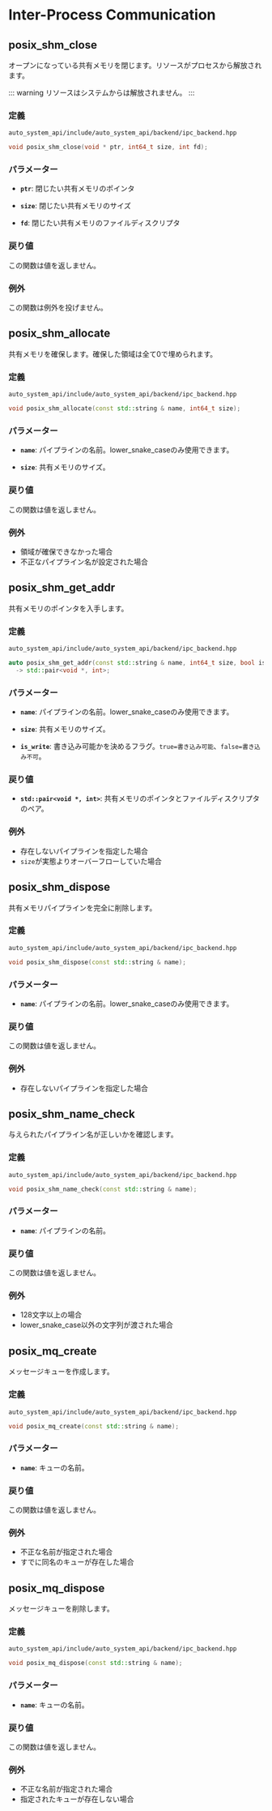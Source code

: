 # Inter-Process Communication


## posix_shm_close

オープンになっている共有メモリを閉じます。リソースがプロセスから解放されます。

::: warning
リソースはシステムからは解放されません。
:::

### 定義

`auto_system_api/include/auto_system_api/backend/ipc_backend.hpp`

```c++
void posix_shm_close(void * ptr, int64_t size, int fd);
```

### パラメーター

- **`ptr`**: 
閉じたい共有メモリのポインタ

- **`size`**: 
閉じたい共有メモリのサイズ

- **`fd`**: 
閉じたい共有メモリのファイルディスクリプタ


### 戻り値
この関数は値を返しません。

### 例外
この関数は例外を投げません。


## posix_shm_allocate

共有メモリを確保します。確保した領域は全て0で埋められます。

### 定義

`auto_system_api/include/auto_system_api/backend/ipc_backend.hpp`

```c++
void posix_shm_allocate(const std::string & name, int64_t size);
```

### パラメーター

- **`name`**: 
パイプラインの名前。lower_snake_caseのみ使用できます。

- **`size`**: 
共有メモリのサイズ。


### 戻り値
この関数は値を返しません。

### 例外
- 領域が確保できなかった場合
- 不正なパイプライン名が設定された場合


## posix_shm_get_addr
共有メモリのポインタを入手します。

### 定義

`auto_system_api/include/auto_system_api/backend/ipc_backend.hpp`

```c++
auto posix_shm_get_addr(const std::string & name, int64_t size, bool is_write = false)
  -> std::pair<void *, int>;
```

### パラメーター

- **`name`**: 
パイプラインの名前。lower_snake_caseのみ使用できます。

- **`size`**: 
共有メモリのサイズ。

- **`is_write`**: 
書き込み可能かを決めるフラグ。`true=書き込み可能`、`false=書き込み不可`。

### 戻り値
- **`std::pair<void *, int>`**: 
共有メモリのポインタとファイルディスクリプタのペア。

### 例外
- 存在しないパイプラインを指定した場合
- `size`が実態よりオーバーフローしていた場合

## posix_shm_dispose
共有メモリパイプラインを完全に削除します。

### 定義

`auto_system_api/include/auto_system_api/backend/ipc_backend.hpp`

```c++
void posix_shm_dispose(const std::string & name);
```

### パラメーター

- **`name`**: 
パイプラインの名前。lower_snake_caseのみ使用できます。

### 戻り値
この関数は値を返しません。

### 例外
- 存在しないパイプラインを指定した場合

## posix_shm_name_check
与えられたパイプライン名が正しいかを確認します。

### 定義

`auto_system_api/include/auto_system_api/backend/ipc_backend.hpp`

```c++
void posix_shm_name_check(const std::string & name);
```

### パラメーター

- **`name`**: 
パイプラインの名前。

### 戻り値
この関数は値を返しません。

### 例外
- 128文字以上の場合
- lower_snake_case以外の文字列が渡された場合


## posix_mq_create
メッセージキューを作成します。

### 定義

`auto_system_api/include/auto_system_api/backend/ipc_backend.hpp`

```c++
void posix_mq_create(const std::string & name);
```

### パラメーター

- **`name`**: 
キューの名前。

### 戻り値
この関数は値を返しません。

### 例外
- 不正な名前が指定された場合
- すでに同名のキューが存在した場合


## posix_mq_dispose
メッセージキューを削除します。

### 定義

`auto_system_api/include/auto_system_api/backend/ipc_backend.hpp`

```c++
void posix_mq_dispose(const std::string & name);
```

### パラメーター

- **`name`**: 
キューの名前。

### 戻り値
この関数は値を返しません。

### 例外
- 不正な名前が指定された場合
- 指定されたキューが存在しない場合